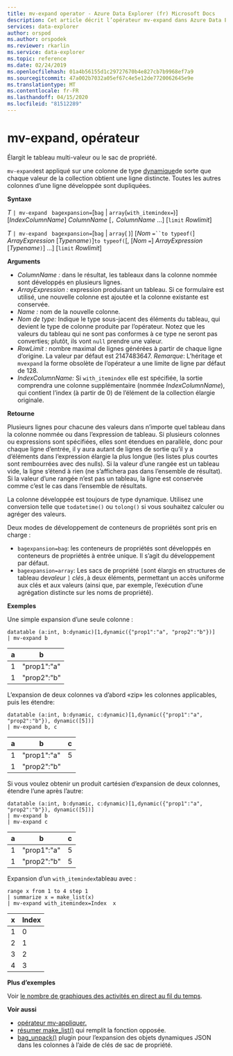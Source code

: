 ```yaml
---
title: mv-expand operator - Azure Data Explorer (fr) Microsoft Docs
description: Cet article décrit l’opérateur mv-expand dans Azure Data Explorer.
services: data-explorer
author: orspod
ms.author: orspodek
ms.reviewer: rkarlin
ms.service: data-explorer
ms.topic: reference
ms.date: 02/24/2019
ms.openlocfilehash: 01a4b56155d1c29727670b4e827cb7b9968ef7a9
ms.sourcegitcommit: 47a002b7032a05ef67c4e5e12de7720062645e9e
ms.translationtype: MT
ms.contentlocale: fr-FR
ms.lasthandoff: 04/15/2020
ms.locfileid: "81512289"
---
```

# <a name="mv-expand-operator"></a>mv-expand, opérateur

Élargit le tableau multi-valeur ou le sac de propriété.

`mv-expand`est appliqué sur une colonne de type [dynamique](./scalar-data-types/dynamic.md)de sorte que chaque valeur de la collection obtient une ligne distincte. Toutes les autres colonnes d’une ligne développée sont dupliquées. 

**Syntaxe**

*T* `| mv-expand ` `bagexpansion=`[`bag` | `array`(`with_itemindex=`)] [*IndexColumnName*] *ColumnName* [`,` *ColumnName* ...] [`limit` *Rowlimit*]

*T* `| mv-expand ` `bagexpansion=`[`bag` | `array`( )] [*Nom* `=``to typeof(`] *ArrayExpression* [*Typename*`)`]`to typeof(`[, [*Nom* `=`] *ArrayExpression* [*Typename*`)`] ...] [`limit` *Rowlimit*]

**Arguments**

* *ColumnName :* dans le résultat, les tableaux dans la colonne nommée sont développés en plusieurs lignes. 
* *ArrayExpression :* expression produisant un tableau. Si ce formulaire est utilisé, une nouvelle colonne est ajoutée et la colonne existante est conservée.
* *Name :* nom de la nouvelle colonne.
* *Nom de type:* Indique le type sous-jacent des éléments du tableau, qui devient le type de colonne produite par l’opérateur.
    Notez que les valeurs du tableau qui ne sont pas conformes à ce type ne seront pas converties; plutôt, ils vont `null` prendre une valeur.
* *RowLimit :* nombre maximal de lignes générées à partir de chaque ligne d’origine. La valeur par défaut est 2147483647. 
*Remarque*: L’héritage et `mvexpand` la forme obsolète de l’opérateur a une limite de ligne par défaut de 128.
* *IndexColumnName:* Si `with_itemindex` elle est spécifiée, la sortie comprendra une colonne supplémentaire (nommée *IndexColumnName*), qui contient l’index (à partir de 0) de l’élément de la collection élargie originale. 

**Retourne**

Plusieurs lignes pour chacune des valeurs dans n’importe quel tableau dans la colonne nommée ou dans l’expression de tableau.
Si plusieurs colonnes ou expressions sont spécifiées, elles sont étendues en parallèle, donc pour chaque ligne d’entrée, il y aura autant de lignes de sortie qu’il y a d’éléments dans l’expression élargie la plus longue (les listes plus courtes sont rembourrées avec des nulls). Si la valeur d’une rangée est un tableau vide, la ligne s’étend à rien (ne s’affichera pas dans l’ensemble de résultat). Si la valeur d’une rangée n’est pas un tableau, la ligne est conservée comme c’est le cas dans l’ensemble de résultats. 

La colonne développée est toujours de type dynamique. Utilisez une conversion telle que `todatetime()` ou `tolong()` si vous souhaitez calculer ou agréger des valeurs.

Deux modes de développement de conteneurs de propriétés sont pris en charge :
* `bagexpansion=bag`: les conteneurs de propriétés sont développés en conteneurs de propriétés à entrée unique. Il s’agit du développement par défaut.
* `bagexpansion=array`: Les sacs de propriété `[`sont élargis en structures de tableau de*valeur* `]` *clés*`,`à deux éléments, permettant un accès uniforme aux clés et aux valeurs (ainsi que, par exemple, l’exécution d’une agrégation distincte sur les noms de propriété). 

**Exemples**

Une simple expansion d’une seule colonne :
 ```kusto
datatable (a:int, b:dynamic)[1,dynamic({"prop1":"a", "prop2":"b"})]
| mv-expand b 
```

|a|b|
|---|---|
|1|"prop1":"a"|
|1|"prop2":"b"|


L’expansion de deux colonnes va d’abord «zip» les colonnes applicables, puis les étendre:

```kusto
datatable (a:int, b:dynamic, c:dynamic)[1,dynamic({"prop1":"a", "prop2":"b"}), dynamic([5])]
| mv-expand b, c 
```

|a|b|c|
|---|---|---|
|1|"prop1":"a"|5|
|1|"prop2":"b"||

Si vous voulez obtenir un produit cartésien d’expansion de deux colonnes, étendre l’une après l’autre:
```kusto
datatable (a:int, b:dynamic, c:dynamic)[1,dynamic({"prop1":"a", "prop2":"b"}), dynamic([5])]
| mv-expand b 
| mv-expand c
```

|a|b|c|
|---|---|---|
|1|"prop1":"a"|5|
|1|"prop2":"b"|5|


Expansion d’un `with_itemindex`tableau avec :
```kusto
range x from 1 to 4 step 1 
| summarize x = make_list(x) 
| mv-expand with_itemindex=Index  x 
```

|x|Index|
|---|---|
|1|0|
|2|1|
|3|2|
|4|3|


**Plus d’exemples**

Voir [le nombre de graphiques des activités en direct au fil du temps](./samples.md#concurrent-activities).

**Voir aussi**

- [opérateur mv-appliquer.](./mv-applyoperator.md)
- [résumer make_list()](makelist-aggfunction.md) qui remplit la fonction opposée.
- [bag_unpack()](bag-unpackplugin.md) plugin pour l’expansion des objets dynamiques JSON dans les colonnes à l’aide de clés de sac de propriété.